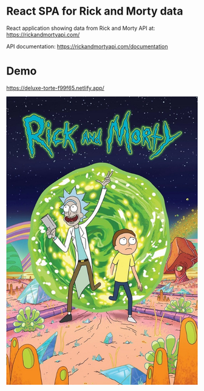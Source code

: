 # React SPA for Rick and Morty data

React application showing data from Rick and Morty API at: https://rickandmortyapi.com/

API documentation: https://rickandmortyapi.com/documentation

# Demo

https://deluxe-torte-f99f65.netlify.app/

![1.png](https://raw.githubusercontent.com/balsa-asanovic/rebrandly-rick-and-morty/master/src/assets/RickAndMorty.jpg)


